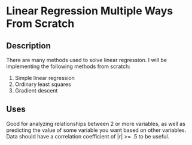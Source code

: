 # Linear Regression Multiple Ways From Scratch
## Description
There are many methods used to solve linear regression. I will be implementing the following methods from scratch:
1. Simple linear regression
2. Ordinary least squares
3. Gradient descent

## Uses
Good for analyzing relationships between 2 or more variables, as well as predicting the value of some variable you want based on other variables. Data should have a correlation coefficient of |r| >= .5 to be useful.

